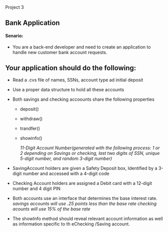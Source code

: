 Project 3

## Bank Application

#### Senario:

- You are a back-end developer and need to create an application to handle new customer bank account requests.

## Your application should do the following:

- Read a .cvs file of names, SSNs, account type ad initial deposit
- Use a proper data structure to hold all these accounts
- Both savings and checking accoounts share the following properties

  - deposit()
  - withdraw()
  - trandfer()
  - showinfo()

    _11-Digit Account Number(generated with the following process: 1 or 2 depending on Savings or checking, last two digits of SSN, unique 5-digit number, and random 3-digit number)_

- SavingAccount holders are given a Safety Deposit box, Identified by a 3-digit number and accessed with a 4-digit code
- Checking Account holders are assigned a Debit card with a 12-digit number and 4 digit PIN
- Both accounts use an interface that determines the base interest rate.
  _savings accounts will use .25 points less than the base rate_
  _checking acounts will use 15% of the base rate_
- The showInfo method should reveal relevant account information as well as information specific to th eChecking /Saving account.
